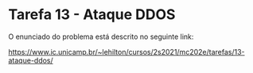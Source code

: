 # Tarefa 13 - Ataque DDOS
 
O enunciado do problema está descrito no seguinte link:

https://www.ic.unicamp.br/~lehilton/cursos/2s2021/mc202e/tarefas/13-ataque-ddos/